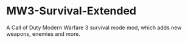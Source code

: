# MW3-Survival-Extended
A Call of Duty Modern Warfare 3 survival mode mod, which adds new weapons, enemies and more.
